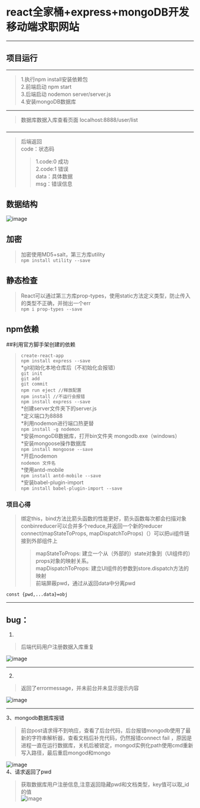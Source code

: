 # react全家桶+express+mongoDB开发移动端求职网站

* * *

## 项目运行  
  
* * *
>1.执行npm install安装依赖包  
>2.前端启动 npm start  
>3.后端启动 nodemon server/server.js  
>4.安装mongoDB数据库  

* * *
>数据库数据入库查看页面 localhost:8888/user/list      

###   

* * *
>后端返回  
>code：状态码  
>>1.code:0 成功      
>>2.code:1 错误      
>data：具体数据    
>msg：错误信息    

## 数据结构  

![image](images/5.jpg)  


## 加密
>加密使用MD5+salt，第三方库utility  
>`npm install utility --save`  

## 静态检查
>React可以通过第三方库prop-types，使用static方法定义类型，防止传入的类型不正确，并抛出一个err  
>`npm i prop-types --save`  


npm依赖  
-------------------------------
##利用官方脚手架创建的依赖
> ```create-react-app```  
> ```npm install express --save```  
*git初始化本地仓库后（不初始化会报错）  
> ````git init````  
> ```git add```  
> ```git commit```  
> ```npm run eject //释放配置```  
> ```npm install //不运行会报错```  
> ```npm install express --save```  
> *创建server文件夹下的server.js  
> *定义端口为8888  
> *利用nodemon进行端口热更替     
> ```npm install -g nodemon```  
> *安装mongoDB数据库，打开bin文件夹  mongodb.exe（windows）  
> *安装mongoose操作数据库  
> ```npm install mongoose --save```  
> *开启nodemon  
> ```nodemon 文件名```  
> *使用antd-mobile  
> ```npm install antd-mobile --save```  
> *安装babel-plugin-import  
> ```npm install babel-plugin-import --save```     
> 
### 项目心得  
>绑定this，bind方法比箭头函数的性能更好，箭头函数每次都会扫描对象  
>conbinreducer可以合并多个reduce,并返回一个新的reducer  
>connect(mapStateToProps, mapDispatchToProps)（）可以把ui组件链接到外部组件上  
>>mapStateToProps: 建立一个从（外部的）state对象到（UI组件的）props对象的映射关系。    
>>mapDispatchToProps:   建立UI组件的参数到store.dispatch方法的映射   
>>前端屏蔽pwd，通过从返回data中分离pwd  
>>
`const {pwd,...data}=obj`  




* * *
## bug：  
1.   
>后端代码用户注册数据入库重复    

![image](images/1.png)


* * *

2.   
>返回了errormessage，并未前台并未显示提示内容   

![image](images/2.jpg)  
     

* * *
3、mongodb数据库报错
>前台post请求得不到响应，查看了后台代码，后台报错mongodb使用了最新的字符串解析器，查看文档后补充代码，仍然报错connect fail ，原因是进程一直在运行数据库，关机后被锁定，mongod实例化path使用cmd重新写入路径，最后重启mongod和mongo  

![image](images/3.jpg)  
4、请求返回了pwd  
>获取数据库用户注册信息,注意返回隐藏pwd和文档类型，key值可以取_id的值  
![image](images/4.jpg)  
